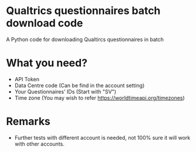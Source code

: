 # Qualtrics questionnaires batch download code
A Python code for downloading Qualtircs questionnaires in batch
# What you need?
- API Token
- Data Centre code (Can be find in the account setting)
- Your Questionnaires' IDs (Start with "SV")
- Time zone (You may wish to refer https://worldtimeapi.org/timezones)
# Remarks
- Further tests with different account is needed, not 100% sure it will work with other accounts.
 
